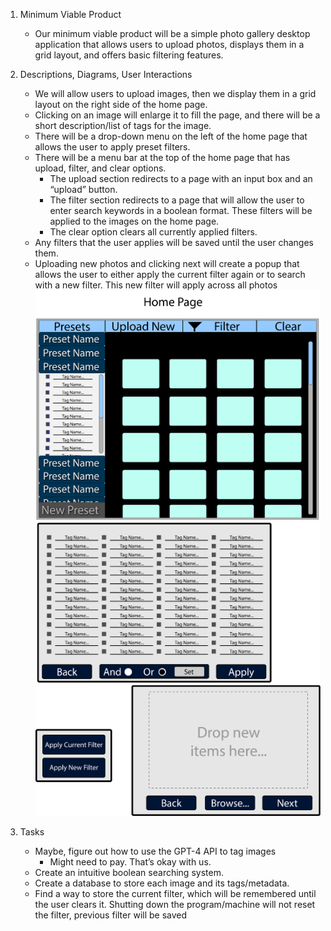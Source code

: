 1. Minimum Viable Product
   - Our minimum viable product will be a simple photo gallery desktop application that allows users to upload photos, displays them in a grid layout, and offers basic filtering features.

3. Descriptions, Diagrams, User Interactions
   - We will allow users to upload images, then we display them in a grid layout on the right side of the home page.
   - Clicking on an image will enlarge it to fill the page, and there will be a short description/list of tags for the image.
   - There will be a drop-down menu on the left of the home page that allows the user to apply preset filters.
   - There will be a menu bar at the top of the home page that has upload, filter, and clear options.
      - The upload section redirects to a page with an input box and an “upload” button.
      - The filter section redirects to a page that will allow the user to enter search keywords in a boolean format. These filters will be applied to the images on the home page.
      - The clear option clears all currently applied filters.
   - Any filters that the user applies will be saved until the user changes them.
   - Uploading new photos and clicking next will create a popup that allows the user to either apply the current filter again or to search with a new filter. This new filter will apply across all photos
![Home Page](diagrams/image1.png)
![Other Pages](diagrams/image2.png)
3. Tasks
   - Maybe, figure out how to use the GPT-4 API to tag images
      - Might need to pay. That’s okay with us.
   - Create an intuitive boolean searching system.
   - Create a database to store each image and its tags/metadata.
   - Find a way to store the current filter, which will be remembered until the user clears it. Shutting down the program/machine will not reset the filter, previous filter will be saved
